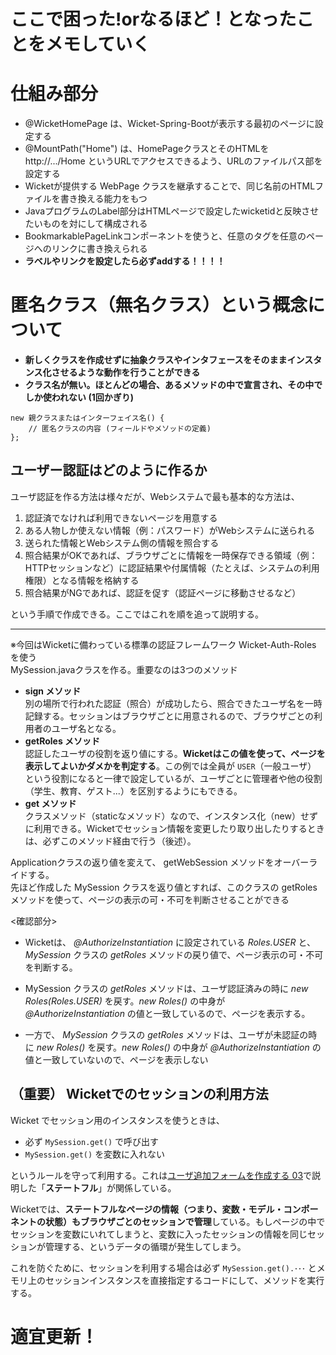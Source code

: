 # ここで困った!orなるほど！となったことをメモしていく

# 仕組み部分

- @WicketHomePage は、Wicket-Spring-Bootが表示する最初のページに設定する  
- @MountPath("Home") は、HomePageクラスとそのHTMLを http://.../Home というURLでアクセスできるよう、URLのファイルパス部を設定する  
- Wicketが提供する WebPage クラスを継承することで、同じ名前のHTMLファイルを書き換える能力をもつ  
- JavaプログラムのLabel部分はHTMLページで設定したwicketidと反映させたいものを対にして構成される  
- BookmarkablePageLinkコンポーネントを使うと、任意のタグを任意のページへのリンクに書き換えられる  
- ____ラベルやリンクを設定したら必ずaddする！！！！____

# 匿名クラス（無名クラス）という概念について
- __新しくクラスを作成せずに抽象クラスやインタフェースをそのままインスタンス化させるような動作を行うことができる__  
- __クラス名が無い。ほとんどの場合、あるメソッドの中で宣言され、その中でしか使われない (1回かぎり)__
~~~
new 親クラスまたはインターフェイス名() {
    // 匿名クラスの内容 (フィールドやメソッドの定義)
};
~~~

## ユーザー認証はどのように作るか

ユーザ認証を作る方法は様々だが、Webシステムで最も基本的な方法は、

1. 認証済でなければ利用できないページを用意する
1. ある人物しか使えない情報（例：パスワード）がWebシステムに送られる
1. 送られた情報とWebシステム側の情報を照合する
1. 照合結果がOKであれば、ブラウザごとに情報を一時保存できる領域（例：HTTPセッションなど）に認証結果や付属情報（たとえば、システムの利用権限）となる情報を格納する
1. 照合結果がNGであれば、認証を促す（認証ページに移動させるなど）

という手順で作成できる。ここではこれを順を追って説明する。

<!--認証後時間が長く経った場合、同じブラウザを違う人間が使うことも考えられる。従って一定時間が経過したら、もう一度(OK/NG)を確認するか、もう一度（あるブラウザからWebシステムに送られてきた情報、外に出てくることを促す。-->

----
※今回はWicketに備わっている標準の認証フレームワーク Wicket-Auth-Roles を使う  
MySession.javaクラスを作る。重要なのは3つのメソッド
- **sign メソッド**<br>別の場所で行われた認証（照合）が成功したら、照合できたユーザ名を一時記録する。セッションはブラウザごとに用意されるので、ブラウザごとの利用者のユーザ名となる。
- **getRoles メソッド**<br>認証したユーザの役割を返り値にする。<strong>Wicketはこの値を使って、ページを表示してよいかダメかを判定する</strong>。この例では全員が `USER`（一般ユーザ） という役割になると一律で設定しているが、ユーザごとに管理者や他の役割（学生、教育、ゲスト...）を区別するようにもできる。
- **get メソッド**<br>クラスメソッド（staticなメソッド）なので、インスタンス化（new）せずに利用できる。Wicketでセッション情報を変更したり取り出したりするときは、必ずこのメソッド経由で行う（後述）。


Applicationクラスの返り値を変えて、 getWebSession メソッドをオーバーライドする。  
先ほど作成した MySession クラスを返り値とすれば、このクラスの getRoles メソッドを使って、ページの表示の可・不可を判断させることができる

<確認部分>
- Wicketは、 _@AuthorizeInstantiation_ に設定されている _Roles.USER_ と、 _MySession_ クラスの _getRoles_ メソッドの戻り値で、ページ表示の可・不可を判断する。

- MySession クラスの _getRoles_ メソッドは、ユーザ認証済みの時に _new Roles(Roles.USER)_ を戻す。_new Roles()_ の中身が _@AuthorizeInstantiation_ の値と一致しているので、ページを表示する。

- 一方で、 _MySession_ クラスの _getRoles_ メソッドは、ユーザが未認証の時に _new Roles()_ を戻す。_new Roles()_ の中身が _@AuthorizeInstantiation_ の値と一致していないので、ページを表示しない

## （重要） Wicketでのセッションの利用方法

Wicket でセッション用のインスタンスを使うときは、

- 必ず `MySession.get()` で呼び出す
- `MySession.get()` を変数に入れない

というルールを守って利用する。これは[ユーザ追加フォームを作成する 03](https://github.com/gishi-yama/wicket_spring-boot_practice/blob/master/doc/C01/03.md#%E9%87%8D%E8%A6%81%E3%81%AA%E3%83%9D%E3%82%A4%E3%83%B3%E3%83%88)で説明した「**ステートフル**」が関係している。

Wicketでは、**ステートフルなページの情報（つまり、変数・モデル・コンポーネントの状態）もブラウザごとのセッションで管理**している。もしページの中でセッションを変数にいれてしまうと、変数に入ったセッションの情報を同じセッションが管理する、というデータの循環が発生してしまう。

これを防ぐために、セッションを利用する場合は必ず  `MySession.get().･･･` とメモリ上のセッションインスタンスを直接指定するコードにして、メソッドを実行する。

# 適宜更新！